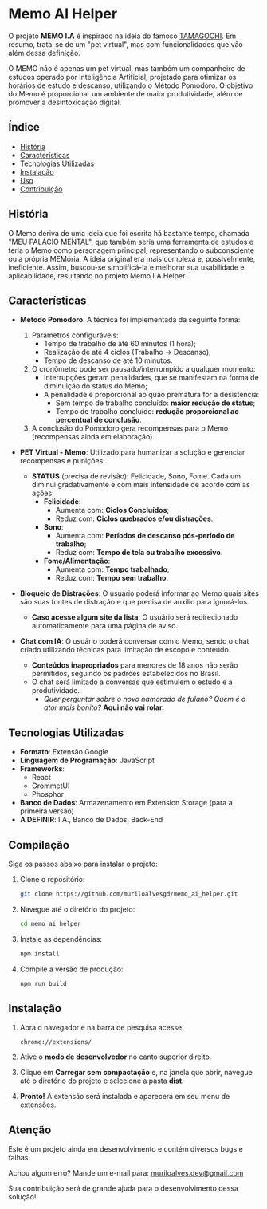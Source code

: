 # Memo AI Helper

O projeto **MEMO I.A** é inspirado na ideia do famoso [TAMAGOCHI](https://pt.wikipedia.org/wiki/Tamagotchi). Em resumo, trata-se de um "pet virtual", mas com funcionalidades que vão além dessa definição.

O MEMO não é apenas um pet virtual, mas também um companheiro de estudos operado por Inteligência Artificial, projetado para otimizar os horários de estudo e descanso, utilizando o Método Pomodoro. O objetivo do Memo é proporcionar um ambiente de maior produtividade, além de promover a desintoxicação digital.

## Índice

- [História](#história)
- [Características](#características)
- [Tecnologias Utilizadas](#tecnologias-utilizadas)
- [Instalação](#instalação)
- [Uso](#uso)
- [Contribuição](#contribuição)

## História

O Memo deriva de uma ideia que foi escrita há bastante tempo, chamada "MEU PALÁCIO MENTAL", que também seria uma ferramenta de estudos e teria o Memo como personagem principal, representando o subconsciente ou a própria MEMória. A ideia original era mais complexa e, possivelmente, ineficiente. Assim, buscou-se simplificá-la e melhorar sua usabilidade e aplicabilidade, resultando no projeto Memo I.A Helper.

## Características

- **Método Pomodoro**: A técnica foi implementada da seguinte forma:
  1. Parâmetros configuráveis:
     - Tempo de trabalho de até 60 minutos (1 hora);
     - Realização de até 4 ciclos (Trabalho -> Descanso);
     - Tempo de descanso de até 10 minutos.
  2. O cronômetro pode ser pausado/interrompido a qualquer momento:
     - Interrupções geram penalidades, que se manifestam na forma de diminuição do status do Memo;
     - A penalidade é proporcional ao quão prematura for a desistência:
       - Sem tempo de trabalho concluído: **maior redução de status**;
       - Tempo de trabalho concluído: **redução proporcional ao percentual de conclusão**.
  3. A conclusão do Pomodoro gera recompensas para o Memo (recompensas ainda em elaboração).

- **PET Virtual - Memo**: Utilizado para humanizar a solução e gerenciar recompensas e punições:
  - **STATUS** (precisa de revisão): Felicidade, Sono, Fome. Cada um diminui gradativamente e com mais intensidade de acordo com as ações:
    - **Felicidade**:
      - Aumenta com: **Ciclos Concluídos**;
      - Reduz com: **Ciclos quebrados e/ou distrações**.
    - **Sono**:
      - Aumenta com: **Períodos de descanso pós-período de trabalho**;
      - Reduz com: **Tempo de tela ou trabalho excessivo**.
    - **Fome/Alimentação**:
      - Aumenta com: **Tempo trabalhado**;
      - Reduz com: **Tempo sem trabalho**.

- **Bloqueio de Distrações**: O usuário poderá informar ao Memo quais sites são suas fontes de distração e que precisa de auxílio para ignorá-los.
  - **Caso acesse algum site da lista**: O usuário será redirecionado automaticamente para uma página de aviso.

- **Chat com IA**: O usuário poderá conversar com o Memo, sendo o chat criado utilizando técnicas para limitação de escopo e conteúdo.
  - **Conteúdos inapropriados** para menores de 18 anos não serão permitidos, seguindo os padrões estabelecidos no Brasil.
  - O chat será limitado a conversas que estimulem o estudo e a produtividade.
    - *Quer perguntar sobre o novo namorado de fulano? Quem é o ator mais bonito?* **Aqui não vai rolar.**

## Tecnologias Utilizadas

- **Formato**: Extensão Google
- **Linguagem de Programação**: JavaScript
- **Frameworks**:
  - React
  - GrommetUI
  - Phosphor
- **Banco de Dados**: Armazenamento em Extension Storage (para a primeira versão)
- **A DEFINIR**: I.A., Banco de Dados, Back-End

## Compilação

Siga os passos abaixo para instalar o projeto:

1. Clone o repositório:
   ```bash
   git clone https://github.com/muriloalvesgd/memo_ai_helper.git
   ```

2. Navegue até o diretório do projeto:
   ```bash
   cd memo_ai_helper
   ```

3. Instale as dependências:
   ```bash
   npm install
   ```

4. Compile a versão de produção:
   ```bash
   npm run build
   ```

## Instalação

1. Abra o navegador e na barra de pesquisa acesse:
   ```
   chrome://extensions/
   ```

2. Ative o **modo de desenvolvedor** no canto superior direito.
3. Clique em **Carregar sem compactação** e, na janela que abrir, navegue até o diretório do projeto e selecione a pasta **dist**.
4. **Pronto!** A extensão será instalada e aparecerá em seu menu de extensões.

## Atenção

Este é um projeto ainda em desenvolvimento e contém diversos bugs e falhas.

Achou algum erro? Mande um e-mail para: muriloalves.dev@gmail.com

Sua contribuição será de grande ajuda para o desenvolvimento dessa solução!
